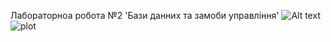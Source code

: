 Лабораторноа робота №2 'Бази данних та замоби управління'
![Alt text](bd_2022/bd_lab_2022/lab_2/table.jpg?raw=true "Title")
![plot](bd_lab_2022/lab_2/table.jpg)
